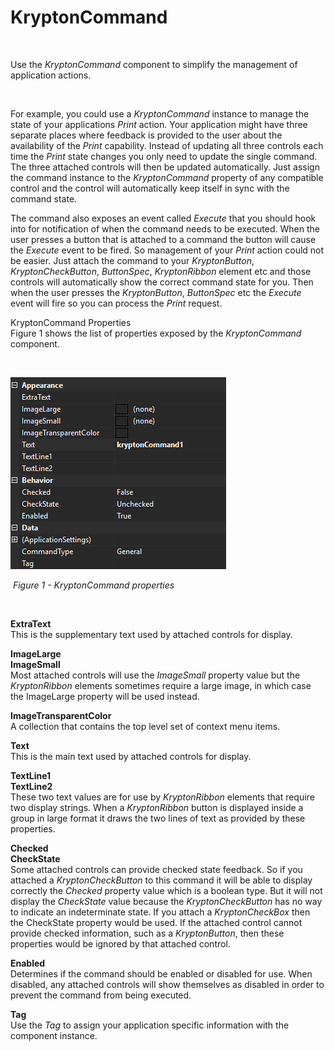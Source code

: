 # KryptonCommand

 

Use the *KryptonCommand* component to simplify the management of application
actions.

 

For example, you could use a *KryptonCommand* instance to manage the state
of your applications *Print* action. Your application might have three separate
places where feedback is provided to the user about the availability of the
*Print* capability. Instead of updating all three controls each time the *Print*
state changes you only need to update the single command. The three attached
controls will then be updated automatically. Just assign the command instance to
the *KryptonCommand* property of any compatible control and the control will
automatically keep itself in sync with the command state.  
  
The command also exposes an event called *Execute* that you should hook into for
notification of when the command needs to be executed. When the user presses a
button that is attached to a command the button will cause the *Execute* event
to be fired. So management of your *Print* action could not be easier. Just
attach the command to your *KryptonButton*, *KryptonCheckButton*, *ButtonSpec*,
*KryptonRibbon* element etc and those controls will automatically show the
correct command state for you. Then when the user presses the *KryptonButton*,
*ButtonSpec* etc the *Execute* event will fire so you can process the *Print*
request.

KryptonCommand Properties  
Figure 1 shows the list of properties exposed by the *KryptonCommand* component.

 

![](Images/KryptonCommandProperties.png)

 *Figure 1 - KryptonCommand properties*  


 

**ExtraText**  
This is the supplementary text used by attached controls for display.

**ImageLarge**  
**ImageSmall**  
Most attached controls will use the *ImageSmall* property value but the
*KryptonRibbon* elements sometimes require a large image, in which case the
ImageLarge property will be used instead.

**ImageTransparentColor**  
A collection that contains the top level set of context menu items.

**Text**  
This is the main text used by attached controls for display. 

**TextLine1**  
**TextLine2**  
These two text values are for use by *KryptonRibbon* elements that require two
display strings. When a *KryptonRibbon* button is displayed inside a group in
large format it draws the two lines of text as provided by these properties.

**Checked**  
**CheckState**  
Some attached controls can provide checked state feedback. So if you attached a
*KryptonCheckButton* to this command it will be able to display correctly the
*Checked* property value which is a boolean type. But it will not display the
*CheckState* value because the *KryptonCheckButton* has no way to indicate an
indeterminate state. If you attach a *KryptonCheckBox* then the CheckState
property would be used. If the attached control cannot provide checked
information, such as a *KryptonButton*, then these properties would be ignored
by that attached control.

**Enabled**  
Determines if the command should be enabled or disabled for use. When disabled,
any attached controls will show themselves as disabled in order to prevent the
command from being executed.

**Tag**  
Use the *Tag* to assign your application specific information with the component
instance.
